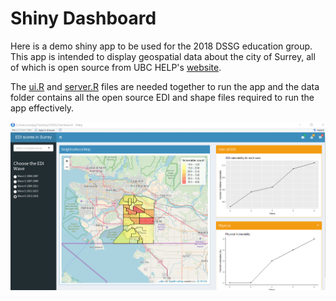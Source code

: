 # Shiny Dashboard

Here is a demo shiny app to be used for the 2018 DSSG education group. This app is intended to display geospatial data about the city of Surrey, all of which is open source from UBC HELP's [website](http://earlylearning.ubc.ca/maps/edi/sd/36/).

The [ui.R](https://github.com/Mathnstein/ShinyDashboard/blob/master/ui.R) and [server.R](https://github.com/Mathnstein/ShinyDashboard/blob/master/server.R) files are needed together to run the app and the data folder contains all the open source EDI and shape files required to run the app effectively.

![image](https://github.com/Mathnstein/ShinyDashboard/blob/master/example.PNG)
